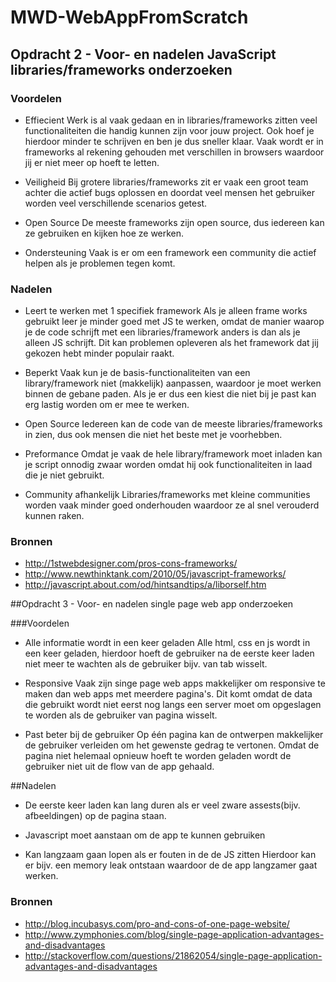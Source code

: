 # MWD-WebAppFromScratch

## Opdracht 2 - Voor- en nadelen JavaScript libraries/frameworks onderzoeken 

### Voordelen
- Effiecient
Werk is al vaak gedaan en in libraries/frameworks zitten veel functionaliteiten die handig kunnen zijn voor jouw project. Ook hoef je hierdoor minder te schrijven en ben je dus sneller klaar. Vaak wordt er in frameworks al rekening gehouden met verschillen in browsers waardoor jij er niet meer op hoeft te letten.

- Veiligheid
Bij grotere libraries/frameworks zit er vaak een groot team achter die actief bugs oplossen en doordat veel mensen het gebruiker worden veel verschillende scenarios getest. 

- Open Source
De meeste frameworks zijn open source, dus iedereen kan ze gebruiken en kijken hoe ze werken.

- Ondersteuning
Vaak is er om een framework een community die actief helpen als je problemen tegen komt.


### Nadelen
- Leert te werken met 1 specifiek framework
Als je alleen frame works gebruikt leer je minder goed met JS te werken, omdat de manier waarop je de code schrijft met een libraries/framework anders is dan als je alleen JS schrijft. Dit kan problemen opleveren als het framework dat jij gekozen hebt minder populair raakt.

- Beperkt
Vaak kun je de basis-functionaliteiten van een library/framework niet (makkelijk) aanpassen, waardoor je moet werken binnen de gebane paden. Als je er dus een kiest die niet bij je past kan erg lastig worden om er mee te werken.

- Open Source 
Iedereen kan de code van de meeste libraries/frameworks in zien, dus ook mensen die niet het beste met je voorhebben.

- Preformance
Omdat je vaak de hele library/framework moet inladen kan je script onnodig zwaar worden omdat hij ook functionaliteiten in laad die je niet gebruikt.

- Community afhankelijk
Libraries/frameworks met kleine communities worden vaak minder goed onderhouden waardoor ze al snel verouderd kunnen raken.

### Bronnen
- http://1stwebdesigner.com/pros-cons-frameworks/
- http://www.newthinktank.com/2010/05/javascript-frameworks/
- http://javascript.about.com/od/hintsandtips/a/liborself.htm



##Opdracht 3 - Voor- en nadelen single page web app onderzoeken 

###Voordelen
- Alle informatie wordt in een keer geladen
Alle html, css en js wordt in een keer geladen, hierdoor hoeft de gebruiker na de eerste keer laden niet meer te wachten als de gebruiker bijv. van tab wisselt.

-  Responsive
Vaak zijn singe page web apps makkelijker om responsive te maken dan web apps met meerdere pagina's. Dit komt omdat de data die gebruikt wordt niet eerst nog langs een server moet om opgeslagen te worden als de gebruiker van pagina wisselt.

- Past beter bij de gebruiker
Op één pagina kan de ontwerpen makkelijker de gebruiker verleiden om het gewenste gedrag te vertonen. Omdat de pagina niet helemaal opnieuw hoeft te worden geladen wordt de gebruiker niet uit de flow van de app gehaald. 

##Nadelen
- De eerste keer laden kan lang duren als er veel zware assests(bijv. afbeeldingen) op de pagina staan. 

- Javascript moet aanstaan om de app te kunnen gebruiken

- Kan langzaam gaan lopen als er fouten in de de JS zitten
Hierdoor kan er bijv. een memory leak ontstaan waardoor de de app langzamer gaat werken.


### Bronnen
- http://blog.incubasys.com/pro-and-cons-of-one-page-website/
- http://www.zymphonies.com/blog/single-page-application-advantages-and-disadvantages
- http://stackoverflow.com/questions/21862054/single-page-application-advantages-and-disadvantages